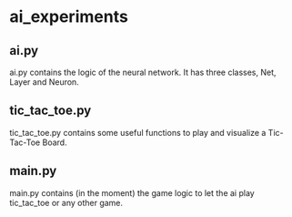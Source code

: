 # ai_experiments

## ai.py

ai.py contains the logic of the neural network. It has three classes, Net, Layer and Neuron.

## tic_tac_toe.py

tic_tac_toe.py contains some useful functions to play and visualize a Tic-Tac-Toe Board.

## main.py

main.py contains (in the moment) the game logic to let the ai play tic_tac_toe or any other game.
